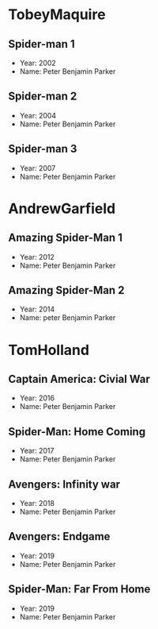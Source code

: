 # TobeyMaquire

## Spider-man 1
- Year: 2002
- Name: Peter Benjamin Parker

## Spider-man 2
- Year: 2004
- Name: Peter Benjamin Parker

## Spider-man 3
- Year: 2007
- Name: Peter Benjamin Parker

# AndrewGarfield

## Amazing Spider-Man 1
- Year: 2012
- Name: Peter Benjamin Parker

## Amazing Spider-Man 2
- Year: 2014
- Name: peter Benjamin Parker

# TomHolland

## Captain America: Civial War
- Year: 2016
- Name: Peter Benjamin Parker

## Spider-Man: Home Coming
- Year: 2017
- Name: Peter Benjamin Parker

## Avengers: Infinity war
- Year: 2018
- Name: Peter Benjamin Parker

## Avengers: Endgame
- Year: 2019
- Name: Peter Benjamin Parker

## Spider-Man: Far From Home
- Year: 2019
- Name: Peter Benjamin Parker
